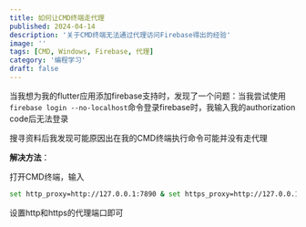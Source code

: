 ```yaml
---
title: 如何让CMD终端走代理
published: 2024-04-14
description: '关于CMD终端无法通过代理访问Firebase得出的经验'
image: ''
tags: [CMD, Windows, Firebase, 代理]
category: '编程学习'
draft: false
---
```


当我想为我的flutter应用添加firebase支持时，发现了一个问题：当我尝试使用`firebase login --no-localhost`命令登录firebase时，我输入我的authorization code后无法登录

搜寻资料后我发现可能原因出在我的CMD终端执行命令可能并没有走代理

**解决方法**：

打开CMD终端，输入

```bash
set http_proxy=http://127.0.0.1:7890 & set https_proxy=http://127.0.0.1:7890
```

设置http和https的代理端口即可
